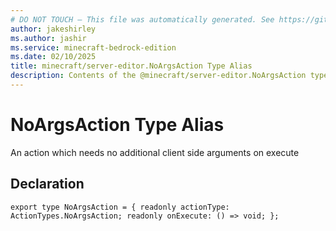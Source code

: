 ```yaml
---
# DO NOT TOUCH — This file was automatically generated. See https://github.com/mojang/minecraftapidocsgenerator to modify descriptions, examples, etc.
author: jakeshirley
ms.author: jashir
ms.service: minecraft-bedrock-edition
ms.date: 02/10/2025
title: minecraft/server-editor.NoArgsAction Type Alias
description: Contents of the @minecraft/server-editor.NoArgsAction type alias.
---
```

# NoArgsAction Type Alias

An action which needs no additional client side arguments on execute

## Declaration
`export type NoArgsAction = {
    readonly actionType: ActionTypes.NoArgsAction;
    readonly onExecute: () => void;
};`
